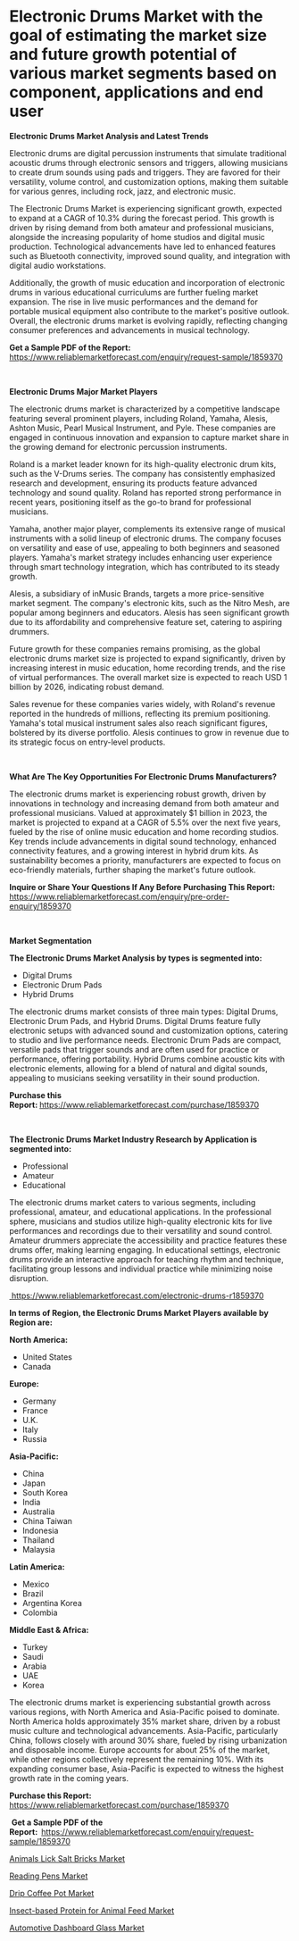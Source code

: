 <p><h1>Electronic Drums Market with the goal of estimating the market size and future growth potential of various market segments based on component, applications and end user</h1></p><p><strong>Electronic Drums Market Analysis and Latest Trends</strong></p>
<p><p>Electronic drums are digital percussion instruments that simulate traditional acoustic drums through electronic sensors and triggers, allowing musicians to create drum sounds using pads and triggers. They are favored for their versatility, volume control, and customization options, making them suitable for various genres, including rock, jazz, and electronic music.</p><p>The Electronic Drums Market is experiencing significant growth, expected to expand at a CAGR of 10.3% during the forecast period. This growth is driven by rising demand from both amateur and professional musicians, alongside the increasing popularity of home studios and digital music production. Technological advancements have led to enhanced features such as Bluetooth connectivity, improved sound quality, and integration with digital audio workstations. </p><p>Additionally, the growth of music education and incorporation of electronic drums in various educational curriculums are further fueling market expansion. The rise in live music performances and the demand for portable musical equipment also contribute to the market's positive outlook. Overall, the electronic drums market is evolving rapidly, reflecting changing consumer preferences and advancements in musical technology.</p></p>
<p><strong>Get a Sample PDF of the Report:&nbsp;</strong> <a href="https://www.reliablemarketforecast.com/enquiry/request-sample/1859370?utm_campaign=1875&utm_medium=2&utm_source=Github&utm_content=ia&utm_term=05022025&utm_id=electronic-drums">https://www.reliablemarketforecast.com/enquiry/request-sample/1859370</a></p>
<p>&nbsp;</p>
<p><strong>Electronic Drums Major Market Players</strong></p>
<p><p>The electronic drums market is characterized by a competitive landscape featuring several prominent players, including Roland, Yamaha, Alesis, Ashton Music, Pearl Musical Instrument, and Pyle. These companies are engaged in continuous innovation and expansion to capture market share in the growing demand for electronic percussion instruments.</p><p>Roland is a market leader known for its high-quality electronic drum kits, such as the V-Drums series. The company has consistently emphasized research and development, ensuring its products feature advanced technology and sound quality. Roland has reported strong performance in recent years, positioning itself as the go-to brand for professional musicians.</p><p>Yamaha, another major player, complements its extensive range of musical instruments with a solid lineup of electronic drums. The company focuses on versatility and ease of use, appealing to both beginners and seasoned players. Yamaha's market strategy includes enhancing user experience through smart technology integration, which has contributed to its steady growth.</p><p>Alesis, a subsidiary of inMusic Brands, targets a more price-sensitive market segment. The company's electronic kits, such as the Nitro Mesh, are popular among beginners and educators. Alesis has seen significant growth due to its affordability and comprehensive feature set, catering to aspiring drummers.</p><p>Future growth for these companies remains promising, as the global electronic drums market size is projected to expand significantly, driven by increasing interest in music education, home recording trends, and the rise of virtual performances. The overall market size is expected to reach USD 1 billion by 2026, indicating robust demand.</p><p>Sales revenue for these companies varies widely, with Roland's revenue reported in the hundreds of millions, reflecting its premium positioning. Yamaha's total musical instrument sales also reach significant figures, bolstered by its diverse portfolio. Alesis continues to grow in revenue due to its strategic focus on entry-level products.</p></p>
<p>&nbsp;</p>
<p><strong>What Are The Key Opportunities For Electronic Drums Manufacturers?</strong></p>
<p><p>The electronic drums market is experiencing robust growth, driven by innovations in technology and increasing demand from both amateur and professional musicians. Valued at approximately $1 billion in 2023, the market is projected to expand at a CAGR of 5.5% over the next five years, fueled by the rise of online music education and home recording studios. Key trends include advancements in digital sound technology, enhanced connectivity features, and a growing interest in hybrid drum kits. As sustainability becomes a priority, manufacturers are expected to focus on eco-friendly materials, further shaping the market's future outlook.</p></p>
<p><strong>Inquire or Share Your Questions If Any Before Purchasing This Report:</strong> <a href="https://www.reliablemarketforecast.com/enquiry/pre-order-enquiry/1859370?utm_campaign=1875&utm_medium=2&utm_source=Github&utm_content=ia&utm_term=05022025&utm_id=electronic-drums">https://www.reliablemarketforecast.com/enquiry/pre-order-enquiry/1859370</a></p>
<p>&nbsp;</p>
<p><strong>Market Segmentation</strong></p>
<p><strong>The Electronic Drums Market Analysis by types is segmented into:</strong></p>
<p><ul><li>Digital Drums</li><li>Electronic Drum Pads</li><li>Hybrid Drums</li></ul></p>
<p><p>The electronic drums market consists of three main types: Digital Drums, Electronic Drum Pads, and Hybrid Drums. Digital Drums feature fully electronic setups with advanced sound and customization options, catering to studio and live performance needs. Electronic Drum Pads are compact, versatile pads that trigger sounds and are often used for practice or performance, offering portability. Hybrid Drums combine acoustic kits with electronic elements, allowing for a blend of natural and digital sounds, appealing to musicians seeking versatility in their sound production.</p></p>
<p><strong>Purchase this Report:&nbsp;</strong><a href="https://www.reliablemarketforecast.com/purchase/1859370?utm_campaign=1875&utm_medium=2&utm_source=Github&utm_content=ia&utm_term=05022025&utm_id=electronic-drums">https://www.reliablemarketforecast.com/purchase/1859370</a></p>
<p>&nbsp;</p>
<p><strong>The Electronic Drums Market Industry Research by Application is segmented into:</strong></p>
<p><ul><li>Professional</li><li>Amateur</li><li>Educational</li></ul></p>
<p><p>The electronic drums market caters to various segments, including professional, amateur, and educational applications. In the professional sphere, musicians and studios utilize high-quality electronic kits for live performances and recordings due to their versatility and sound control. Amateur drummers appreciate the accessibility and practice features these drums offer, making learning engaging. In educational settings, electronic drums provide an interactive approach for teaching rhythm and technique, facilitating group lessons and individual practice while minimizing noise disruption.</p></p>
<p><a href="https://www.reliablemarketforecast.com/electronic-drums-r1859370?utm_campaign=1875&utm_medium=2&utm_source=Github&utm_content=ia&utm_term=05022025&utm_id=electronic-drums">&nbsp;https://www.reliablemarketforecast.com/electronic-drums-r1859370</a></p>
<p><strong>In terms of Region, the Electronic Drums Market Players available by Region are:</strong></p>
<p>
    <p> <strong> North America: </strong>
        <ul>
            <li>United States</li>
            <li>Canada</li>
        </ul>
        </p> 
    <p> <strong> Europe: </strong>
        <ul>
            <li>Germany</li>
            <li>France</li>
            <li>U.K.</li>
            <li>Italy</li>
            <li>Russia</li>
        </ul>
        </p> 
    <p> <strong> Asia-Pacific: </strong>
        <ul>
            <li>China</li>
            <li>Japan</li>
            <li>South Korea</li>
            <li>India</li>
            <li>Australia</li>
            <li>China Taiwan</li>
            <li>Indonesia</li>
            <li>Thailand</li>
            <li>Malaysia</li>
        </ul>
        </p> 
    <p> <strong> Latin America: </strong>
        <ul>
            <li>Mexico</li>
            <li>Brazil</li>
            <li>Argentina Korea</li>
            <li>Colombia</li>
        </ul>
        </p> 
    <p> <strong> Middle East & Africa: </strong>
        <ul>
            <li>Turkey</li>
            <li>Saudi</li>
            <li>Arabia</li>
            <li>UAE</li>
            <li>Korea</li>
        </ul>
    </p>
    </p>
<p><p>The electronic drums market is experiencing substantial growth across various regions, with North America and Asia-Pacific poised to dominate. North America holds approximately 35% market share, driven by a robust music culture and technological advancements. Asia-Pacific, particularly China, follows closely with around 30% share, fueled by rising urbanization and disposable income. Europe accounts for about 25% of the market, while other regions collectively represent the remaining 10%. With its expanding consumer base, Asia-Pacific is expected to witness the highest growth rate in the coming years.</p></p>
<p><strong>Purchase this Report: </strong><a href="https://www.reliablemarketforecast.com/purchase/1859370?utm_campaign=1875&utm_medium=2&utm_source=Github&utm_content=ia&utm_term=05022025&utm_id=electronic-drums">https://www.reliablemarketforecast.com/purchase/1859370</a></p>
<p>&nbsp;<strong>Get a Sample PDF of the Report:&nbsp;&nbsp;</strong><a href="https://www.reliablemarketforecast.com/enquiry/request-sample/1859370?utm_campaign=1875&utm_medium=2&utm_source=Github&utm_content=ia&utm_term=05022025&utm_id=electronic-drums">https://www.reliablemarketforecast.com/enquiry/request-sample/1859370</a></p>
<p><strong></strong></p>
<p><p><a href="https://www.linkedin.com/pulse/market-dynamics-detailed-examination-animals-lick-salt-5jpqc?utm_campaign=1875&utm_medium=2&utm_source=Github&utm_content=ia&utm_term=05022025&utm_id=electronic-drums">Animals Lick Salt Bricks Market</a></p><p><a href="https://github.com/popupioo/Market-Research-Report-List-1/blob/main/reading-pens-market.md?utm_campaign=1875&utm_medium=2&utm_source=Github&utm_content=ia&utm_term=05022025&utm_id=electronic-drums">Reading Pens Market</a></p><p><a href="https://github.com/abantolemox08/Market-Research-Report-List-1/blob/main/drip-coffee-pot-market.md?utm_campaign=1875&utm_medium=2&utm_source=Github&utm_content=ia&utm_term=05022025&utm_id=electronic-drums">Drip Coffee Pot Market</a></p><p><a href="https://www.linkedin.com/pulse/digital-transformation-insect-based-protein-animal-feed-ojnlc?utm_campaign=1875&utm_medium=2&utm_source=Github&utm_content=ia&utm_term=05022025&utm_id=electronic-drums">Insect-based Protein for Animal Feed Market</a></p><p><a href="https://www.linkedin.com/pulse/automotive-dashboard-glass-market-research-report-growth-spocc?utm_campaign=1875&utm_medium=2&utm_source=Github&utm_content=ia&utm_term=05022025&utm_id=electronic-drums">Automotive Dashboard Glass Market</a></p></p>